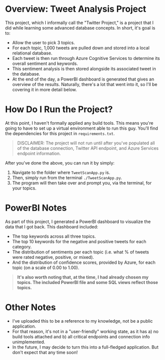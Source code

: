 Overview: Tweet Analysis Project
================================
This project, which I informally call the "Twitter Project," is a project that I did while learning some advanced database concepts. In short, it's goal is to:
* Allow the user to pick 3 topics.
* For each topic, 1,000 tweets are pulled down and stored into a local relational database.
* Each tweet is then run through Azure Cognitive Services to determine its overall sentiment and keywords.
* This sentiment analysis is then stored alongside its associated tweet in the database.
* At the end of the day, a PowerBI dashboard is generated that gives an overview of the results.
Naturally, there's a lot that went into it, so I'll be covering it in more detail below.

How Do I Run the Project?
=========================
At this point, I haven't formally applied any build tools. This means you're going to have to set up a virtual environment able to run this guy. You'll find the dependencies for this project in ```requirements.txt```.

> DISCLAIMER: The project will not run until after you've populated all of the database connection, Twitter API endpoint, and Azure Services endpoint information.

After you've done the above, you can run it by simply:
1. Navigate to the folder where ```TweetScanApp.py``` is.
2. Then, simply run from the terminal ```./TweetScanApp.py```.
3. The program will then take over and prompt you, via the terminal, for your topics.

PowerBI Notes
=============
As part of this project, I generated a PowerBI dashboard to visualize the data that I got back. This dashboard included:
* The top keywords across all three topics.
* The top 10 keywords for the negative and positive tweets for each category.
* The distribution of sentiments per each topic (i.e. what % of tweets were rated negative, positive, or mixed).
* And the distribution of confidence scores, provided by Azure, for each topic (on a scale of 0.00 to 1.00).

>**It's also worth noting that, at the time, I had already chosen my topics. The included PowerBI file and some SQL views reflect those topics.**

Other Notes
===========
* I've uploaded this to be a reference to my knowledge, not be a public application.
* For that reason, it's not in a "user-friendly" working state, as it has a) no build tools attached and b) all critical endpoints and connection info unimplemented.
* In the future, I may decide to turn this into a full-fledged application. But don't expect that any time soon!
